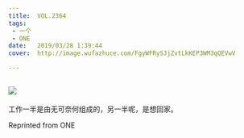 ```yaml
---
title:	VOL.2364
tags:
 - 一个
 - ONE
date:	2019/03/28 1:39:44
cover:	http://image.wufazhuce.com/FgyWFRySJjZvtLkKEP3WM3qQEVwV

---
```

![](http://image.wufazhuce.com/FgyWFRySJjZvtLkKEP3WM3qQEVwV)
---

工作一半是由无可奈何组成的，另一半呢，是想回家。
 
Reprinted from ONE
